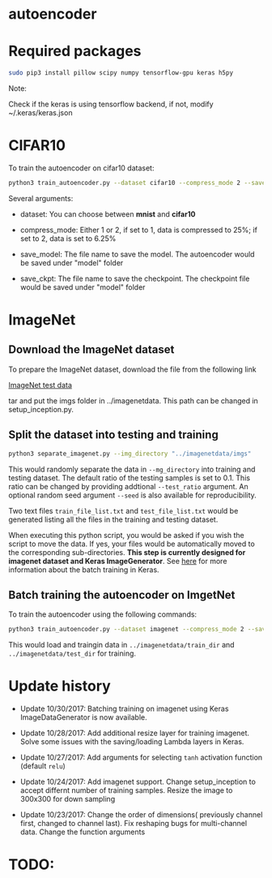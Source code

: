 # autoencoder

# Required packages
``` bash
sudo pip3 install pillow scipy numpy tensorflow-gpu keras h5py
```

Note:

Check if the keras is using tensorflow backend, if not, modify ~/.keras/keras.json


# CIFAR10
To train the autoencoder on cifar10 dataset:

```bash
python3 train_autoencoder.py --dataset cifar10 --compress_mode 2 --save_prefix cifar10 --batch_size 1000 --epochs 1000
```

Several arguments:

- dataset: You can choose between **mnist** and **cifar10**

- compress_mode: Either 1 or 2, if set to 1, data is compressed to 25%; if set to 2, data is set to 6.25%

- save_model: The file name to save the model. The autoencoder would be saved under "model" folder

- save_ckpt: The file name to save the checkpoint. The checkpoint file would be saved under "model" folder


# ImageNet

## Download the ImageNet dataset

To prepare the ImageNet dataset, download the file from the following link

[ImageNet test data](http://jaina.cs.ucdavis.edu/datasets/adv/imagenet/img.tar.gz)

tar and put the imgs folder in ../imagenetdata. This path can be changed in setup_inception.py.

## Split the dataset into testing and training

```bash
python3 separate_imagenet.py --img_directory "../imagenetdata/imgs"
```

This would randomly separate the data in `--mg_directory` into training and testing dataset. The default ratio of the testing samples is set to 0.1. This ratio can be changed by providing addtional `--test_ratio` argument. An optional random seed argument `--seed` is also available for reproducibility.

Two text files `train_file_list.txt` and `test_file_list.txt` would be generated listing all the files in the training and testing dataset.

When executing this python script, you would be asked if you wish the script to move the data. If yes, your files would be automatically moved to the corresponding sub-directories. **This step is currently designed for imagenet dataset and Keras ImageGenerator**. See [here](https://blog.keras.io/building-powerful-image-classification-models-using-very-little-data.html) for more information about the batch training in Keras.


## Batch training the autoencoder on ImgetNet 
To train the autoencoder using the following commands:

```bash
python3 train_autoencoder.py --dataset imagenet --compress_mode 2 --save_prefix imagenet --batch_size 100 --epochs 100 --use_tanh --train_imagenet
```
This would load and traingin data in `../imagenetdata/train_dir` and `../imagenetdata/test_dir` for training.

# Update history

- Update 10/30/2017: Batching training on imagenet using Keras ImageDataGenerator is now available.

- Update 10/28/2017: Add additional resize layer for training imagenet. Solve some issues with the saving/loading Lambda layers in Keras. 

- Update 10/27/2017: Add arguments for selecting `tanh` activation function (default `relu`)

- Update 10/24/2017: Add imagenet support. Change setup_inception to accept differnt number of training samples. Resize the image to 300x300 for down sampling

- Update 10/23/2017: Change the order of dimensions( previously channel first, changed to channel last). Fix reshaping bugs for multi-channel data. Change the function arguments






# TODO:


<!--
image generator
```
python3 train_autoencoder.py --dataset imagenet --compress_mode 2 --save_prefix imagenet --batch_size 100 --epochs 100 --imagenet_data_size 2500 --use_tanh --train_imagenet --imagenet_path ../imagenetdata/ | tee logfile/imagenet_32
```



## keras image generator
https://blog.keras.io/building-powerful-image-classification-models-using-very-little-data.html

https://stanford.edu/~shervine/blog/keras-how-to-generate-data-on-the-fly.html


python3 train_autoencoder.py --dataset imagenet --compress_mode 2 --save_prefix imagenet --batch_size 100 --epochs 100 --use_tanh --train_imagenet | tee logfile/imagenet_32

-->